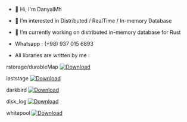 - 👋 Hi, I'm DanyalMh
- 👀 I’m interested in Distributed / RealTime / In-memory Database 
- 🌱 I’m currently working on distributed in-memory database for Rust

-    Whatsapp : (+98) 937 015 6893  

-    All libraries are written by me :


  rstorage/durableMap<!-- Downloads -->
  <a href="https://crates.io/crates/rstorage">
    <img src="https://img.shields.io/crates/d/rstorage.svg?style=flat-square"
      alt="Download" />
  </a>
  
  laststage<!-- Downloads -->
  <a href="https://crates.io/crates/laststage">
    <img src="https://img.shields.io/crates/d/laststage.svg?style=flat-square"
      alt="Download" />
  </a>
  
  darkbird<!-- Downloads -->
  <a href="https://crates.io/crates/darkbird">
    <img src="https://img.shields.io/crates/d/darkbird.svg?style=flat-square"
      alt="Download" />
  </a>
  
  disk_log<!-- Downloads -->
  <a href="https://crates.io/crates/disk_log">
    <img src="https://img.shields.io/crates/d/disk_log.svg?style=flat-square"
      alt="Download" />
  </a>
  
  whitepool<!-- Downloads -->
  <a href="https://crates.io/crates/whitepool">
    <img src="https://img.shields.io/crates/d/whitepool.svg?style=flat-square"
      alt="Download" />
  </a>
  
</div>



<!---
Rustixir/Rustixir is a ✨ special ✨ repository because its `README.md` (this file) appears on your GitHub profile.
You can click the Preview link to take a look at your changes.
--->
